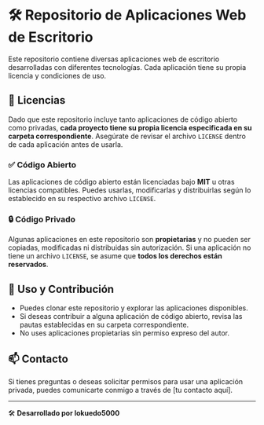 # 🛠️ Repositorio de Aplicaciones Web de Escritorio

Este repositorio contiene diversas aplicaciones web de escritorio desarrolladas con diferentes tecnologías. Cada aplicación tiene su propia licencia y condiciones de uso.

## 📌 Licencias
Dado que este repositorio incluye tanto aplicaciones de código abierto como privadas, **cada proyecto tiene su propia licencia especificada en su carpeta correspondiente**. Asegúrate de revisar el archivo `LICENSE` dentro de cada aplicación antes de usarla.

### ✅ Código Abierto
Las aplicaciones de código abierto están licenciadas bajo **MIT** u otras licencias compatibles. Puedes usarlas, modificarlas y distribuirlas según lo establecido en su respectivo archivo `LICENSE`.

### 🔒 Código Privado
Algunas aplicaciones en este repositorio son **propietarias** y no pueden ser copiadas, modificadas ni distribuidas sin autorización. Si una aplicación no tiene un archivo `LICENSE`, se asume que **todos los derechos están reservados**.

## 🚀 Uso y Contribución
- Puedes clonar este repositorio y explorar las aplicaciones disponibles.
- Si deseas contribuir a alguna aplicación de código abierto, revisa las pautas establecidas en su carpeta correspondiente.
- No uses aplicaciones propietarias sin permiso expreso del autor.

## 📫 Contacto
Si tienes preguntas o deseas solicitar permisos para usar una aplicación privada, puedes comunicarte conmigo a través de [tu contacto aquí].

---
🛠️ **Desarrollado por lokuedo5000**

